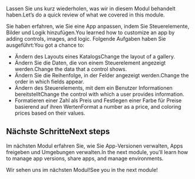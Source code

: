 <span data-ttu-id="d4175-101">Lassen Sie uns kurz wiederholen, was wir in diesem Modul behandelt haben.</span><span class="sxs-lookup"><span data-stu-id="d4175-101">Let’s do a quick review of what we covered in this module.</span></span>

<span data-ttu-id="d4175-102">Sie haben erfahren, wie Sie eine App anpassen, indem Sie Steuerelemente, Bilder und Logik hinzufügen.</span><span class="sxs-lookup"><span data-stu-id="d4175-102">You learned how to customize an app by adding controls, images, and logic.</span></span> <span data-ttu-id="d4175-103">Folgende Aufgaben haben Sie ausgeführt:</span><span class="sxs-lookup"><span data-stu-id="d4175-103">You got a chance to:</span></span>

- <span data-ttu-id="d4175-104">Ändern des Layouts eines Katalogs</span><span class="sxs-lookup"><span data-stu-id="d4175-104">Change the layout of a gallery.</span></span>
- <span data-ttu-id="d4175-105">Ändern Sie die Daten, die von einem Steuerelement angezeigt werden.</span><span class="sxs-lookup"><span data-stu-id="d4175-105">Change the data that a control shows.</span></span>
- <span data-ttu-id="d4175-106">Ändern Sie die Reihenfolge, in der Felder angezeigt werden.</span><span class="sxs-lookup"><span data-stu-id="d4175-106">Change the order in which fields appear.</span></span>
- <span data-ttu-id="d4175-107">Ändern des Steuerelements, mit dem ein Benutzer Informationen bereitstellt</span><span class="sxs-lookup"><span data-stu-id="d4175-107">Change the control with which a user provides information.</span></span>
- <span data-ttu-id="d4175-108">Formatieren einer Zahl als Preis und Festlegen einer Farbe für Preise basierend auf ihren Werten</span><span class="sxs-lookup"><span data-stu-id="d4175-108">Format a number as a price, and coloring prices based on their values.</span></span>

## <a name="next-steps"></a><span data-ttu-id="d4175-109">Nächste Schritte</span><span class="sxs-lookup"><span data-stu-id="d4175-109">Next steps</span></span>
<span data-ttu-id="d4175-110">Im nächsten Modul erfahren Sie, wie Sie App-Versionen verwalten, Apps freigeben und Umgebungen verwalten.</span><span class="sxs-lookup"><span data-stu-id="d4175-110">In the next module, you'll learn how to manage app versions, share apps, and manage environments.</span></span>

<span data-ttu-id="d4175-111">Wir sehen uns im nächsten Modul!</span><span class="sxs-lookup"><span data-stu-id="d4175-111">See you in the next module!</span></span>

